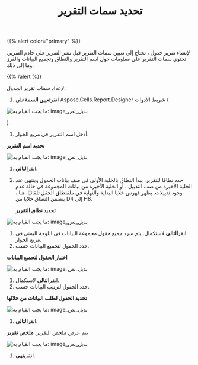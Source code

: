 ﻿---
title: تحديد سمات التقرير
type: docs
weight: 80
url: /ar/reportingservices/setting-report-attributes/
---
{{% alert color="primary" %}} 

لإنشاء تقرير جدول ، تحتاج إلى تعيين سمات التقرير قبل نشر التقرير على خادم التقرير. تحتوي سمات التقرير على معلومات حول اسم التقرير والنطاق وتجميع البيانات والفرز وما إلى ذلك.

{{% /alert %}} 

لإعداد سمات تقرير الجدول:

1.  انقر**تعيين السمة**على Aspose.Cells.Report.Designer شريط الأدوات (

![ما يجب القيام به: image_بديل_نص](setting-report-attributes_1.png)

).

1.  أدخل اسم التقرير في مربع الحوار.

   **تحديد اسم التقرير** 

![ما يجب القيام به: image_بديل_نص](setting-report-attributes_2.png)




1.  انقر**التالي**.
1. حدد نطاقا للتقرير.
 يبدأ النطاق بالخلية الأولى في صف بيانات الجدول وينتهي عند الخلية الأخيرة من صف التذييل ، أو الخلية الأخيرة من بيانات المجموعة في حالة عدم وجود تذييلات.
 يظهر فهرس خلايا البداية والنهاية في ملف**نطاق** الحقل تلقائيًا. هنا ، يتضمن النطاق خلايا من D4 إلى H8.

   **تحديد نطاق التقرير** 

![ما يجب القيام به: image_بديل_نص](setting-report-attributes_3.png)




1.  انقر**التالي** لاستكمال.
يتم سرد جميع حقول مجموعة البيانات في اللوحة اليمنى في مربع الحوار.
1.  حدد الحقول لتجميع البيانات حسب.

   **اختيار الحقول لتجميع البيانات** 

![ما يجب القيام به: image_بديل_نص](setting-report-attributes_4.png)




1.  انقر**التالي** لاستكمال.
1.  حدد الحقول لترتيب البيانات حسب.

   **تحديد الحقول لطلب البيانات من خلالها** 

![ما يجب القيام به: image_بديل_نص](setting-report-attributes_5.png)




1.  انقر**التالي**.

 يتم عرض ملخص التقرير.
   **ملخص تقرير** 

![ما يجب القيام به: image_بديل_نص](setting-report-attributes_6.png)

1.  انقر**ينهي**.
